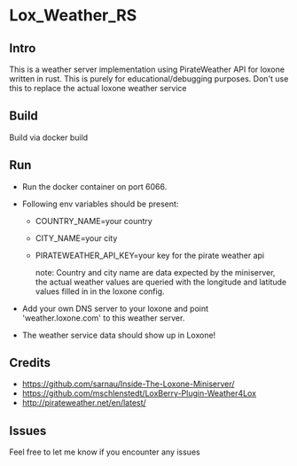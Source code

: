 # Lox_Weather_RS

## Intro

This is a weather server implementation using PirateWeather API for loxone written in rust.
This is purely for educational/debugging purposes. Don't use this to replace the actual loxone weather service

## Build

Build via docker build

## Run

- Run the docker container on port 6066.
- Following env variables should be present:

  - COUNTRY_NAME=your country
  - CITY_NAME=your city
  - PIRATEWEATHER_API_KEY=your key for the pirate weather api

    note: Country and city name are data expected by the miniserver, the actual weather values are queried with the longitude and latitude values filled in in the loxone config.

- Add your own DNS server to your loxone and point 'weather.loxone.com' to this weather server.
- The weather service data should show up in Loxone!

## Credits

- https://github.com/sarnau/Inside-The-Loxone-Miniserver/
- https://github.com/mschlenstedt/LoxBerry-Plugin-Weather4Lox
- http://pirateweather.net/en/latest/

## Issues

Feel free to let me know if you encounter any issues
